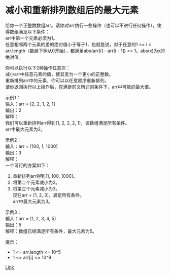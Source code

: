 <h1>减小和重新排列数组后的最大元素</h1>

给你一个正整数数组arr。请你对arr执行一些操作（也可以不进行任何操作），使得数组满足以下条件：</br>
arr中第一个元素必须为1。</br>
任意相邻两个元素的差的绝对值小于等于1，也就是说，对于任意的1 <= i < arr.length（数组下标从0开始），都满足abs(arr[i] - arr[i - 1]) <= 1。abs(x)为x的绝对值。</br>

你可以执行以下2种操作任意次：</br>
减小arr中任意元素的值，使其变为一个更小的正整数。</br>
重新排列arr中的元素，你可以以任意顺序重新排列。</br>
请你返回执行以上操作后，在满足前文所述的条件下，arr中可能的最大值。</br>

示例1：</br>
输入：arr = [2, 2, 1, 2, 1]</br>
输出：2</br>
解释：</br>
我们可以重新排列arr得到[1, 2, 2, 2, 1]，该数组满足所有条件。</br>
arr中最大元素为2。</br>

示例2：</br>
输入：arr = [100, 1, 1000]</br>
输出：3</br>
解释：</br>
一个可行的方案如下：</br>
1. 重新排列arr得到[1, 100, 1000]。</br>
2. 将第二个元素减小为2。</br>
3. 将第三个元素减小为3。</br>
   现在arr = [1, 2, 3]，满足所有条件。</br>
   arr中最大元素为3。</br>

示例3：</br>
输入：arr = [1, 2, 3, 4, 5]</br>
输出：5</br>
解释：数组已经满足所有条件，最大元素为5。</br>

提示：
- 1 <= arr.length <= 10^5
- 1 <= arr[i] <= 10^9

[Link](https://leetcode-cn.com/problems/maximum-element-after-decreasing-and-rearranging/)